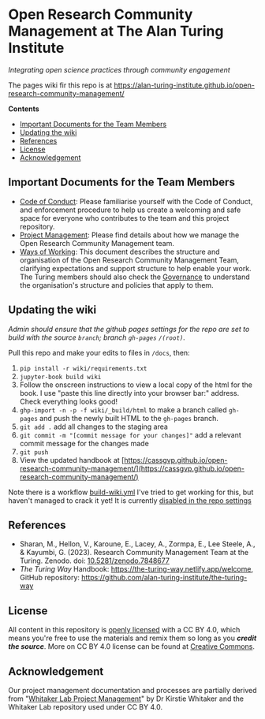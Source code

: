 # Open Research Community Management at The Alan Turing Institute

*Integrating open science practices through community engagement*

The pages wiki fir this repo is at https://alan-turing-institute.github.io/open-research-community-management/

**Contents**
- [Important Documents for the Team Members](#important-documents-for-the-team-members)
- [Updating the wiki](#updating-the-wiki)
- [References](#references)
- [License](#license)
- [Acknowledgement](#acknowledgement)
   
## Important Documents for the Team Members

- [Code of Conduct](./CODE_OF_CONDUCT.md): Please familiarise yourself with the Code of Conduct, and enforcement procedure to help us create a welcoming and safe space for everyone who contributes to the team and this project repository.
- [Project Management](./project-management): Please find details about how we manage the Open Research Community Management team.
- [Ways of Working](./project-management/ways-of-working.md): This document describes the structure and organisation of the Open Research Community Management Team, clarifying expectations and support structure to help enable your work. The Turing members should also check the [Governance](https://www.turing.ac.uk/about-us/governance) to understand the organisation's structure and policies that apply to them.

## Updating the wiki
*Admin should ensure that the github pages settings for the repo are set to build with the source `branch`; branch `gh-pages` `/(root)`.*

Pull this repo and make your edits to files in `/docs`, then:
1. `pip install -r wiki/requirements.txt`
2. `jupyter-book build wiki`
3. Follow the onscreen instructions to view a local copy of the html for the book. I use "paste this line directly into your browser bar:" address. Check everything looks good!
4. `ghp-import -n -p -f wiki/_build/html` to make a branch called `gh-pages` and push the newly built HTML to the `gh-pages` branch.
5. `git add .` add all changes to the staging area
6. `git commit -m "[commit message for your changes]"` add a relevant commit message for the changes made
7. `git push`
8. View the updated handbook at [https://cassgvp.github.io/open-research-community-management/](https://cassgvp.github.io/open-research-community-management/)

Note there is a workflow [build-wiki.yml](/.github/workflows/build-wiki.yml) I've tried to get working for this, but haven't managed to crack it yet! It is currently [disabled in the repo settings](https://docs.github.com/en/actions/using-workflows/disabling-and-enabling-a-workflow#disabling-a-workflow)

## References

- Sharan, M., Hellon, V., Karoune, E., Lacey, A., Zormpa, E., Lee Steele, A., & Kayumbi, G. (2023). Research Community Management Team at the Turing. Zenodo. doi: [10.5281/zenodo.7848677](https://zenodo.org/record/7848677)
- _The Turing Way_ Handbook: https://the-turing-way.netlify.app/welcome, GitHub repository: https://github.com/alan-turing-institute/the-turing-way

## License 

All content in this repository is [openly licensed](./LICENSE.md) with a CC BY 4.0, which means you're free to use the materials and remix them so long as you ***credit the source***.
More on CC BY 4.0 license can be found at [Creative Commons](https://creativecommons.org/licenses/by/4.0/).

## Acknowledgement

Our project management documentation and processes are partially derived from "[Whitaker Lab Project Management](https://github.com/WhitakerLab/WhitakerLabProjectManagement)" by Dr Kirstie Whitaker and the Whitaker Lab repository used under CC BY 4.0.
